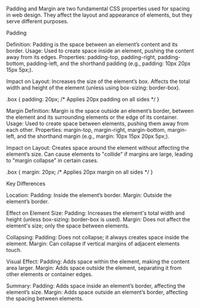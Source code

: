 Padding and Margin are two fundamental CSS properties used for spacing in web design. They affect the layout and appearance of elements, but they serve different purposes.

Padding

Definition: Padding is the space between an element’s content and its border.
Usage: Used to create space inside an element, pushing the content away from its edges.
Properties: padding-top, padding-right, padding-bottom, padding-left, and the shorthand padding (e.g., padding: 10px 20px 15px 5px;).


Impact on Layout:
Increases the size of the element’s box.
Affects the total width and height of the element (unless using box-sizing: border-box).

.box {
  padding: 20px; /* Applies 20px padding on all sides */
}


Margin
Definition: Margin is the space outside an element’s border, between the element and its surrounding elements or the edge of its container.
Usage: Used to create space between elements, pushing them away from each other.
Properties: margin-top, margin-right, margin-bottom, margin-left, and the shorthand margin (e.g., margin: 10px 15px 20px 5px;).

Impact on Layout:
Creates space around the element without affecting the element’s size.
Can cause elements to "collide" if margins are large, leading to "margin collapse" in certain cases.

.box {
  margin: 20px; /* Applies 20px margin on all sides */
}


Key Differences

Location:
Padding: Inside the element’s border.
Margin: Outside the element’s border.

Effect on Element Size:
Padding: Increases the element's total width and height (unless box-sizing: border-box is used).
Margin: Does not affect the element's size; only the space between elements.

Collapsing:
Padding: Does not collapse; it always creates space inside the element.
Margin: Can collapse if vertical margins of adjacent elements touch.

Visual Effect:
Padding: Adds space within the element, making the content area larger.
Margin: Adds space outside the element, separating it from other elements or container edges.

Summary:
Padding: Adds space inside an element’s border, affecting the element’s size.
Margin: Adds space outside an element’s border, affecting the spacing between elements.
